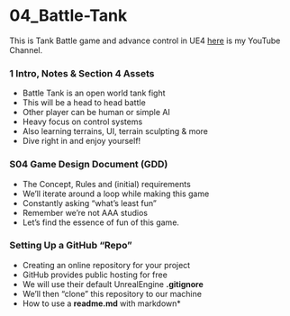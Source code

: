 # 04_Battle-Tank
This is Tank Battle game and advance control in UE4
[here](https://www.youtube.com/channel/UC_TckjvFnxUp0wRrZqsTYoQ?view_as=subscriber) is my YouTube Channel.
### 1 Intro, Notes & Section 4 Assets ###

+ Battle Tank is an open world tank fight
+ This will be a head to head battle 
+ Other player can be human or simple AI 
+ Heavy focus on control systems 
+ Also learning terrains, UI, terrain sculpting & more 
+ Dive right in and enjoy yourself!

### S04 Game Design Document (GDD) ###

+ The Concept, Rules and (initial) requirements
+ We’ll iterate around a loop while making this game 
+ Constantly asking “what’s least fun” 
+ Remember we’re not AAA studios 
+ Let’s find the essence of fun of this game.


### Setting Up a GitHub “Repo” ###

+ Creating an online repository for your project
+ GitHub provides public hosting for free 
+ We will use their default UnrealEngine **.gitignore**
+ We’ll then “clone” this repository to our machine 
+ How to use a **readme.md** with markdown*
